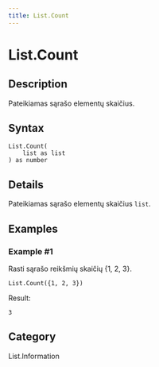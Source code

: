 ```yaml
---
title: List.Count
---
```


# List.Count


## Description

Pateikiamas sąrašo elementų skaičius.


## Syntax

```powerquery
List.Count(
    list as list
) as number
```


## Details

Pateikiamas sąrašo elementų skaičius <code>list</code>.


## Examples

### Example #1 
Rasti sąrašo reikšmių skaičių \{1, 2, 3}.
```powerquery
List.Count({1, 2, 3})
```

Result: 
```powerquery
3
```




## Category
List.Information
